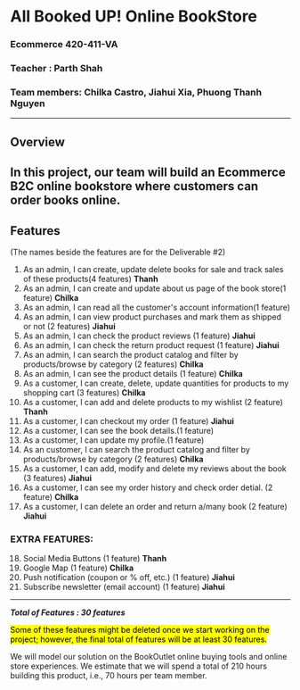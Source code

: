 

# All Booked UP! Online BookStore
### Ecommerce 420-411-VA  

### Teacher : Parth Shah

### Team members: Chilka Castro,  Jiahui Xia,  Phuong Thanh Nguyen

--------

## Overview

In this project, our team will build an Ecommerce B2C online bookstore where customers can order books online. 
---------------

## Features 
(The names beside the features are for the Deliverable #2)
1. As an admin, I can create, update delete books for sale and track sales of these products(4 features) **Thanh**
2. As an admin, I can create and update about us page of the book store(1 feature) **Chilka**
3. As an admin, I can read all the customer's account information(1 feature)
4. As an admin, I can view product purchases and mark them as shipped or not (2 features) **Jiahui**
5. As an admin, I can check the product reviews (1 feature) **Jiahui**
6. As an admin, I can check the return product request (1 feature) **Jiahui**
7. As an admin, I can search the product catalog and filter by products/browse by category (2 features) **Chilka**
8. As an admin, I can see the product details (1 feature) **Chilka**
9. As a customer, I can create, delete, update quantities for products to my shopping cart (3 features) **Chilka**
10. As a customer, I can add and delete products to my wishlist (2 feature) **Thanh**  
12. As a customer, I can checkout my order (1 feature) **Jiahui**
13. As a customer, I can see the book details.(1 feature)
14. As a customer, I can update my profile.(1 feature)
15. As an customer, I can search the product catalog and filter by products/browse by category (2 features) **Chilka**
16. As a customer, I can add, modify and delete my reviews about the book (3 features) **Jiahui**
17. As a customer, I can see my order history and check order detial. (2 feature) **Chilka**
18. As a customer, I can delete an order and return a/many book (2 feature) **Jiahui**
      

### EXTRA FEATURES:
18. Social Media Buttons (1 feature) **Thanh**
29. Google Map (1 feature) **Chilka**
20. Push notification (coupon or % off, etc.) (1 feature) **Jiahui**
21. Subscribe newsletter (email account) (1 feature) **Jiahui**

-------------------------------------------------------------


***Total of Features : 30 features***

<mark>Some of these features might be deleted once we start working on the project; however, the final total of features will be at least 30 features.</mark>

We will model our solution on the BookOutlet online buying tools and online store experiences. 
We estimate that we will spend a total of 210 hours building this product, i.e., 70 hours per team member.
